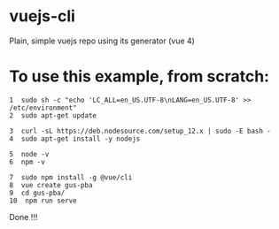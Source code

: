 # vuejs-cli
Plain, simple vuejs repo using its generator (vue 4)

# To use this example, from scratch:

    1  sudo sh -c "echo 'LC_ALL=en_US.UTF-8\nLANG=en_US.UTF-8' >> /etc/environment"
    2  sudo apt-get update

    3  curl -sL https://deb.nodesource.com/setup_12.x | sudo -E bash -
    4  sudo apt-get install -y nodejs

    5  node -v
    6  npm -v

    7  sudo npm install -g @vue/cli
    8  vue create gus-pba
    9  cd gus-pba/
    10  npm run serve
   
Done !!!
